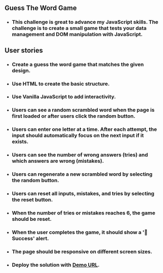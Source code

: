 ## Guess The Word Game

- ### This challenge is great to advance my JavaScript skills. The challenge is to create a small game that tests your data management and DOM manipulation with JavaScript.


## User stories

- ### Create a guess the word game that matches the given design.

- ### Use HTML to create the basic structure.

- ### Use Vanilla JavaScript to add interactivity.

- ### Users can see a random scrambled word when the page is first loaded or after users click the random button.

- ### Users can enter one letter at a time. After each attempt, the input should automatically focus on the next input if it exists.

- ### Users can see the number of wrong answers (tries) and which answers are wrong (mistakes).

- ### Users can regenerate a new scrambled word by selecting the random button.

- ### Users can reset all inputs, mistakes, and tries by selecting the reset button.

- ### When the number of tries or mistakes reaches 6, the game should be reset.

- ### When the user completes the game, it should show a '🎉 Success' alert.

- ### The page should be responsive on different screen sizes.

- ### Deploy the solution with [Demo URL]().
